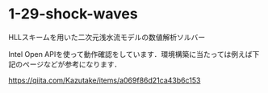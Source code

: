 # 1-29-shock-waves

HLLスキームを用いた二次元浅水流モデルの数値解析ソルバー

Intel Open APIを使って動作確認をしています．環境構築に当たっては例えば下記のページなどが参考になります．

https://qiita.com/Kazutake/items/a069f86d21ca43b6c153


